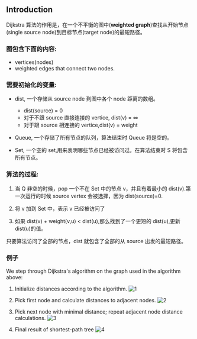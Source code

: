 ## Introduction

Dijkstra 算法的作用是，在一个不平衡的图中(**weighted graph**)查找从开始节点(single source node)到目标节点(target node)的最短路径。

### 图包含下面的内容:

- vertices(nodes)
- weighted edges that connect two nodes.

### 需要初始化的变量:

- dist, 一个存储从 source node 到图中各个 node 距离的数组。

  - dist(source) = 0
  - 对于不跟 source 直接连接的 vertice, dist(v) = ∞
  - 对于跟 source 相连接的 vertice,dist(v) = weight

- Queue, 一个存储了所有节点的队列，算法结束时 Queue 将是空的。

- Set, 一个空的 set,用来表明哪些节点已经被访问过。在算法结束时 S 将包含所有节点。

### 算法的过程:

1. 当 Q 非空的时候，pop 一个不在 Set 中的节点 v，并且有着最小的 dist(v).第一次运行的时候 source vertex 会被选择，因为 dist(source)=0.

2. 将 v 加到 Set 中，表示 v 已经被访问了

3. 如果 dist(v) + weight(v,u) < dist(u),那么找到了一个更短的 dist(u),更新 dist(u)的值。

只要算法访问了全部的节点，dist 就包含了全部的从 source 出发的最短路径。

### 例子

We step through Dijkstra's algorithm on the graph used in the algorithm above:

1. Initialize distances according to the algorithm. ![1](https://ds055uzetaobb.cloudfront.net/brioche/uploads/ydOEDFABWr-graph1.png?width=1200)

2. Pick first node and calculate distances to adjacent nodes. ![2](https://ds055uzetaobb.cloudfront.net/brioche/uploads/xCs8HLWjND-graph2.png?width=1200)
3. Pick next node with minimal distance; repeat adjacent node distance calculations. ![3](https://ds055uzetaobb.cloudfront.net/brioche/uploads/hbvae0irEm-graph3.png?width=1200)
4. Final result of shortest-path tree ![4](https://ds055uzetaobb.cloudfront.net/brioche/uploads/bW1sDrFu5l-graph4.png?width=1200)
